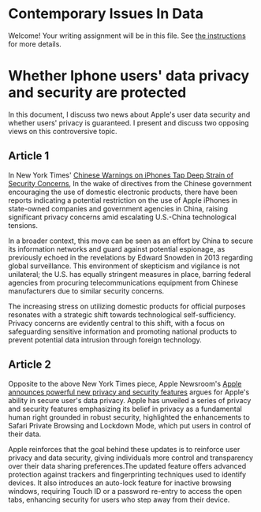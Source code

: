 # Contemporary Issues In Data

Welcome! Your writing assignment will be in this file.  See [the instructions](./instructions.md) for more details.

# Whether Iphone users' data privacy and security are protected
In this document, I discuss two news about Apple's user data security and whether users' privacy is guaranteed. I present and discuss two opposing views on this controversive topic.

## Article 1
In New York Times' [Chinese Warnings on iPhones Tap Deep Strain of Security Concerns](https://www.nytimes.com/2023/09/11/business/apple-china-iphones.html?searchResultPosition=2), In the wake of directives from the Chinese government encouraging the use of domestic electronic products, there have been reports indicating a potential restriction on the use of Apple iPhones in state-owned companies and government agencies in China, raising significant privacy concerns amid escalating U.S.-China technological tensions. 

In a broader context, this move can be seen as an effort by China to secure its information networks and guard against potential espionage, as previously echoed in the revelations by Edward Snowden in 2013 regarding global surveillance. This environment of skepticism and vigilance is not unilateral; the U.S. has equally stringent measures in place, barring federal agencies from procuring telecommunications equipment from Chinese manufacturers due to similar security concerns.

The increasing stress on utilizing domestic products for official purposes resonates with a strategic shift towards technological self-sufficiency. Privacy concerns are evidently central to this shift, with a focus on safeguarding sensitive information and promoting national products to prevent potential data intrusion through foreign technology.

## Article 2
Opposite to the above New York Times piece, Apple Newsroom's [Apple announces powerful new privacy and security features](https://www.apple.com/newsroom/2023/06/apple-announces-powerful-new-privacy-and-security-features/) argues for Apple's ability in secure user's data privacy. Apple has unveiled a series of privacy and security features emphasizing its belief in privacy as a fundamental human right grounded in robust security, highlighted the enhancements to Safari Private Browsing and Lockdown Mode, which put users in control of their data.

Apple reinforces that the goal behind these updates is to reinforce user privacy and data security, giving individuals more control and transparency over their data sharing preferences.The updated feature offers advanced protection against trackers and fingerprinting techniques used to identify devices. It also introduces an auto-lock feature for inactive browsing windows, requiring Touch ID or a password re-entry to access the open tabs, enhancing security for users who step away from their device.
